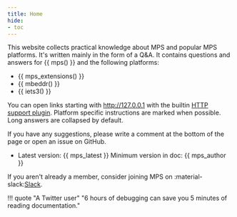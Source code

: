 ```yaml
---
title: Home
hide:
- toc
---
```


This website collects practical knowledge about MPS and popular MPS platforms. It's written mainly in the form of a Q&A.
It contains questions and answers for {{ mps() }} and the following platforms:

- {{ mps_extensions() }}
- {{ mbeddr() }}
- {{ iets3() }}

You can open links starting with http://127.0.0.1 with the builtin [HTTP support plugin](https://www.jetbrains.com/help/mps/http-support-plugin.html).
Platform specific instructions are marked when possible. Long answers are collapsed by default.

If you have any suggestions, please write a comment at the bottom of the page or open an issue on GitHub.

- Latest version: {{ mps_latest }} Minimum version in doc: {{ mps_author }}

If you aren't already a member, consider joining MPS on :material-slack:[Slack](http://slack-mps.jetbrains.com/).

!!! quote "A Twitter user"
    "6 hours of debugging can save you 5 minutes of reading documentation."